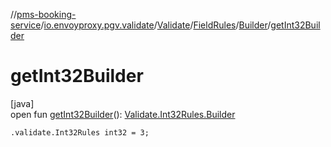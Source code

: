 //[pms-booking-service](../../../../../index.md)/[io.envoyproxy.pgv.validate](../../../index.md)/[Validate](../../index.md)/[FieldRules](../index.md)/[Builder](index.md)/[getInt32Builder](get-int32-builder.md)

# getInt32Builder

[java]\
open fun [getInt32Builder](get-int32-builder.md)(): [Validate.Int32Rules.Builder](../../-int32-rules/-builder/index.md)

`.validate.Int32Rules int32 = 3;`